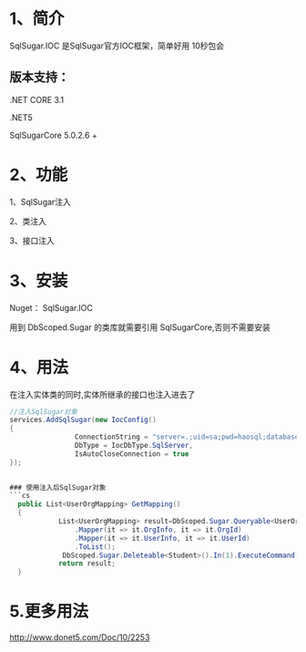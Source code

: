# 1、简介
SqlSugar.IOC 是SqlSugar官方IOC框架，简单好用  10秒包会

## 版本支持：
 .NET CORE 3.1

 .NET5

SqlSugarCore 5.0.2.6 +



# 2、功能
1、SqlSugar注入

2、类注入

3、接口注入



# 3、安装
Nuget： SqlSugar.IOC

用到 DbScoped.Sugar 的类库就需要引用 SqlSugarCore,否则不需要安装


# 4、用法
在注入实体类的同时,实体所继承的接口也注入进去了

```cs
//注入SqlSugar对象
services.AddSqlSugar(new IocConfig()
{
                ConnectionString = "server=.;uid=sa;pwd=haosql;database=qq1",
                DbType = IocDbType.SqlServer,
                IsAutoCloseConnection = true
});

 
### 使用注入后SqlSugar对象
```cs
  public List<UserOrgMapping> GetMapping() 
  {
            List<UserOrgMapping> result=DbScoped.Sugar.Queryable<UserOrgMapping>()
                .Mapper(it => it.OrgInfo, it => it.OrgId)
                .Mapper(it => it.UserInfo, it => it.UserId)
                .ToList();
             DbScoped.Sugar.Deleteable<Student>().In(1).ExecuteCommand();
            return result;
  }
```

# 5.更多用法
http://www.donet5.com/Doc/10/2253
